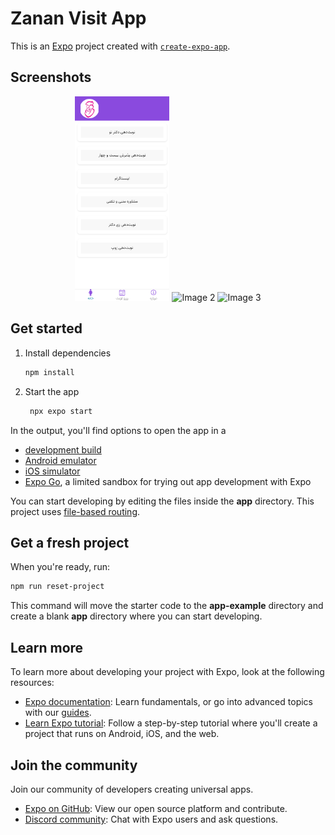 # Zanan Visit App 

This is an [Expo](https://expo.dev) project created with [`create-expo-app`](https://www.npmjs.com/package/create-expo-app).

## Screenshots

<p align="center">
  <img src="https://github.com/SepehrNorouzi7/Zanan-Visit/blob/main/screenshots/screenshot-1(iPhone 12 Pro).png" alt="Image 1" width="30%" />
  <img src="https://github.com/SepehrNorouzi7/Part-Petro-Kala/blob/main/screenshots/screenshot-2(iPhone 12 Pro).png" alt="Image 2" width="30%" />
  <img src="https://github.com/SepehrNorouzi7/Part-Petro-Kala/blob/main/screenshots/screenshot-3(iPhone 12 Pro).png" alt="Image 3" width="30%" />
</p>

## Get started

1. Install dependencies

   ```bash
   npm install
   ```

2. Start the app

   ```bash
    npx expo start
   ```

In the output, you'll find options to open the app in a

- [development build](https://docs.expo.dev/develop/development-builds/introduction/)
- [Android emulator](https://docs.expo.dev/workflow/android-studio-emulator/)
- [iOS simulator](https://docs.expo.dev/workflow/ios-simulator/)
- [Expo Go](https://expo.dev/go), a limited sandbox for trying out app development with Expo

You can start developing by editing the files inside the **app** directory. This project uses [file-based routing](https://docs.expo.dev/router/introduction).

## Get a fresh project

When you're ready, run:

```bash
npm run reset-project
```

This command will move the starter code to the **app-example** directory and create a blank **app** directory where you can start developing.

## Learn more

To learn more about developing your project with Expo, look at the following resources:

- [Expo documentation](https://docs.expo.dev/): Learn fundamentals, or go into advanced topics with our [guides](https://docs.expo.dev/guides).
- [Learn Expo tutorial](https://docs.expo.dev/tutorial/introduction/): Follow a step-by-step tutorial where you'll create a project that runs on Android, iOS, and the web.

## Join the community

Join our community of developers creating universal apps.

- [Expo on GitHub](https://github.com/expo/expo): View our open source platform and contribute.
- [Discord community](https://chat.expo.dev): Chat with Expo users and ask questions.
